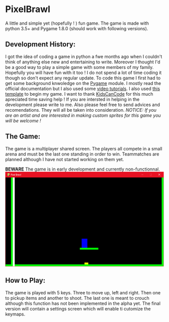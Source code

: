 # PixelBrawl
A little and simple yet (hopefully ! ) fun game. The game is made with python 3.5+ and Pygame 1.8.0 (should work with following versions).

## Development History:
I got the idea of coding a game in python a fwe months ago when I couldn't think of anything else new and entertaining to write. Moreover I thought I'd be a good way to play a simple game with some members of my family. Hopefully you will have fun with it too ! I do not spend a lot of time coding it though so don't expect any regular update. To code this game I first had to get some background knwoledge on the [Pygame](https://pygame.org/) module. I mostly read the official documentation but I also used some [video tutorials](https://www.youtube.com/channel/UCNaPQ5uLX5iIEHUCLmfAgKg). I also used [this template](https://github.com/kidscancode/pygame_tutorials/blob/master/pygame%20template.py) to begin my game. I want to thank [KidsCanCode](https://github.com/kidscancode/) for this much apreciated time saving help ! 
If you are intersted in helping in the development please write to me. Also please feel free to send advices and recomendations. They will all be taken into consideration. *NOTICE: If you are an artist and are interested in making custom sprites for this game you will be welcome !*

## The Game:
The game is a multiplayer shared screen. The players all compete in a small arena and must be the last one standing in order to win. Teammatches are planned although I have not started working on them yet.

**BEWARE** The game is in early development and currently non-functionnal.
![v0.1-a1 Test map screenshot](https://raw.githubusercontent.com/NotaSmartDev/assets/master/Capture.PNG)

## How to Play:
The game is played with 5 keys. Three to move up, left and right. Then one to pickup items and another to shoot. The last one is meant to crouch although this function has not been implemented in the alpha yet.
The final version will contain a settings screen which will enable ti cutomize the keymaps.



